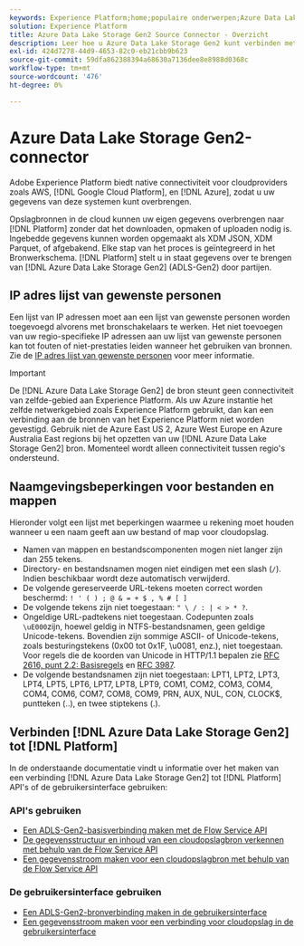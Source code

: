 ```yaml
---
keywords: Experience Platform;home;populaire onderwerpen;Azure Data Lake Storage Gen2;ADLS-Gen2;adls gen2;ADLS Gen2
solution: Experience Platform
title: Azure Data Lake Storage Gen2 Source Connector - Overzicht
description: Leer hoe u Azure Data Lake Storage Gen2 kunt verbinden met Adobe Experience Platform via API's of de gebruikersinterface.
exl-id: 424d7278-44d9-4653-82c0-eb21cbb9b623
source-git-commit: 59dfa862388394a68630a7136dee8e8988d0368c
workflow-type: tm+mt
source-wordcount: '476'
ht-degree: 0%

---
```


# Azure Data Lake Storage Gen2-connector

Adobe Experience Platform biedt native connectiviteit voor cloudproviders zoals AWS, [!DNL Google Cloud Platform], en [!DNL Azure], zodat u uw gegevens van deze systemen kunt overbrengen.

Opslagbronnen in de cloud kunnen uw eigen gegevens overbrengen naar [!DNL Platform] zonder dat het downloaden, opmaken of uploaden nodig is. Ingebedde gegevens kunnen worden opgemaakt als XDM JSON, XDM Parquet, of afgebakend. Elke stap van het proces is geïntegreerd in het Bronwerkschema. [!DNL Platform] stelt u in staat gegevens over te brengen van [!DNL Azure Data Lake Storage Gen2] (ADLS-Gen2) door partijen.

## IP adres lijst van gewenste personen

Een lijst van IP adressen moet aan een lijst van gewenste personen worden toegevoegd alvorens met bronschakelaars te werken. Het niet toevoegen van uw regio-specifieke IP adressen aan uw lijst van gewenste personen kan tot fouten of niet-prestaties leiden wanneer het gebruiken van bronnen. Zie de [IP adres lijst van gewenste personen](../../ip-address-allow-list.md) voor meer informatie.

>[!IMPORTANT]
>
>De [!DNL Azure Data Lake Storage Gen2] de bron steunt geen connectiviteit van zelfde-gebied aan Experience Platform. Als uw Azure instantie het zelfde netwerkgebied zoals Experience Platform gebruikt, dan kan een verbinding aan de bronnen van het Experience Platform niet worden gevestigd. Gebruik niet de Azure East US 2, Azure West Europe en Azure Australia East regions bij het opzetten van uw [!DNL Azure Data Lake Storage Gen2] bron. Momenteel wordt alleen connectiviteit tussen regio&#39;s ondersteund.

## Naamgevingsbeperkingen voor bestanden en mappen

Hieronder volgt een lijst met beperkingen waarmee u rekening moet houden wanneer u een naam geeft aan uw bestand of map voor cloudopslag.

- Namen van mappen en bestandscomponenten mogen niet langer zijn dan 255 tekens.
- Directory- en bestandsnamen mogen niet eindigen met een slash (`/`). Indien beschikbaar wordt deze automatisch verwijderd.
- De volgende gereserveerde URL-tekens moeten correct worden beschermd: `! ' ( ) ; @ & = + $ , % # [ ]`
- De volgende tekens zijn niet toegestaan: `" \ / : | < > * ?`.
- Ongeldige URL-padtekens niet toegestaan. Codepunten zoals `\uE000`zijn, hoewel geldig in NTFS-bestandsnamen, geen geldige Unicode-tekens. Bovendien zijn sommige ASCII- of Unicode-tekens, zoals besturingstekens (0x00 tot 0x1F, \u0081, enz.), niet toegestaan. Voor regels die de koorden van Unicode in HTTP/1.1 bepalen zie [RFC 2616, punt 2.2: Basisregels](https://www.ietf.org/rfc/rfc2616.txt) en [RFC 3987](https://www.ietf.org/rfc/rfc3987.txt).
- De volgende bestandsnamen zijn niet toegestaan: LPT1, LPT2, LPT3, LPT4, LPT5, LPT6, LPT7, LPT8, LPT9, COM1, COM2, COM3, COM4, COM4, COM6, COM7, COM8, COM9, PRN, AUX, NUL, CON, CLOCK$, puntteken (..), en twee stiptekens (.).

## Verbinden [!DNL Azure Data Lake Storage Gen2] tot [!DNL Platform]

In de onderstaande documentatie vindt u informatie over het maken van een verbinding [!DNL Azure Data Lake Storage Gen2] tot [!DNL Platform] API&#39;s of de gebruikersinterface gebruiken:

### API&#39;s gebruiken

- [Een ADLS-Gen2-basisverbinding maken met de Flow Service API](../../tutorials/api/create/cloud-storage/adls-gen2.md)
- [De gegevensstructuur en inhoud van een cloudopslagbron verkennen met behulp van de Flow Service API](../../tutorials/api/explore/cloud-storage.md)
- [Een gegevensstroom maken voor een cloudopslagbron met behulp van de Flow Service API](../../tutorials/api/collect/cloud-storage.md)

### De gebruikersinterface gebruiken

- [Een ADLS-Gen2-bronverbinding maken in de gebruikersinterface](../../tutorials/ui/create/cloud-storage/adls-gen2.md)
- [Een gegevensstroom maken voor een verbinding voor cloudopslag in de gebruikersinterface](../../tutorials/ui/dataflow/batch/cloud-storage.md)
